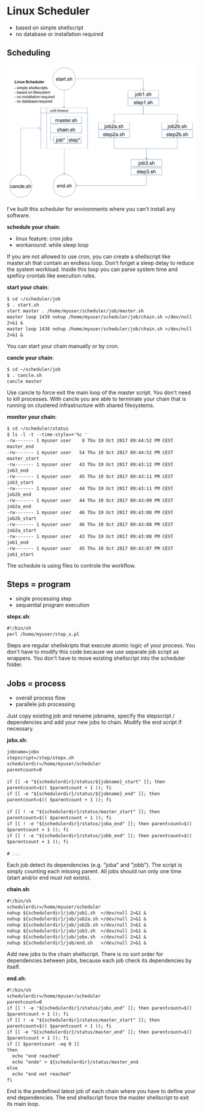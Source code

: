 # Linux Scheduler

* based on simple shellscript
* no database or installation required

## Scheduling

![Linux Scheduler](https://github.com/iotool/linux-scheduler/blob/master/iotool-linux-scheduler.png "Linux Scheduler")

I've built this scheduler for environments where you can't install any software.

**schedule your chain**:

* linux feature: cron jobs
* workaround: while sleep loop

If you are not allowed to use cron, you can create a shellscript like master.sh that contain an endless loop. Don't forget a sleep delay to reduce the system workload. Inside this loop you can parse system time and speficy crontab like execution rules.

**start your chain**:

```
$ cd ~/scheduler/job
$ . start.sh
start master . /home/myuser/scheduler/job/master.sh
master loop 1439 nohup /home/myuser/scheduler/job/chain.sh >/dev/null 2>&1 &
master loop 1438 nohup /home/myuser/scheduler/job/chain.sh >/dev/null 2>&1 &
```

You can start your chain manually or by cron.

**cancle your chain**:

```
$ cd ~/scheduler/job
$ . cancle.sh
cancle master
```

Use cancle to force exit the main loop of the master script. You don't need to kill processes. With cancle you are able to terminate your chain that is running on clustered infrastructure with shared filesystems.

**monitor your chain**:

```
$ cd ~/scheduler/status
$ ls -l -t --time-style=+'%c '
-rw------- 1 myuser user    8 Thu 19 Oct 2017 09:44:52 PM CEST  master_end
-rw------- 1 myuser user   54 Thu 19 Oct 2017 09:44:52 PM CEST  master_start
-rw------- 1 myuser user   43 Thu 19 Oct 2017 09:43:12 PM CEST  job3_end
-rw------- 1 myuser user   45 Thu 19 Oct 2017 09:43:11 PM CEST  job3_start
-rw------- 1 myuser user   44 Thu 19 Oct 2017 09:43:11 PM CEST  job2b_end
-rw------- 1 myuser user   44 Thu 19 Oct 2017 09:43:09 PM CEST  job2a_end
-rw------- 1 myuser user   46 Thu 19 Oct 2017 09:43:08 PM CEST  job2b_start
-rw------- 1 myuser user   46 Thu 19 Oct 2017 09:43:08 PM CEST  job2a_start
-rw------- 1 myuser user   43 Thu 19 Oct 2017 09:43:08 PM CEST  job1_end
-rw------- 1 myuser user   45 Thu 19 Oct 2017 09:43:07 PM CEST  job1_start
```

The schedule is using files to controle the workflow. 

## Steps = program

* single processing step
* sequential program execution

**stepx.sh**:

```
#!/bin/sh
perl /home/myuser/step_x.pl
```

Steps are regular shellskripts that execute atomic logic of your process. You don't have to modify this code because we use separate job script as wrappers. You don't have to move existing shellscript into the scheduler folder.

## Jobs = process

* overall process flow
* parallele job processing

Just copy existing job and rename jobname, specify the stepscript / dependencies and add your new jobs to chain. Modify the end script if necessary.

**jobx.sh**:

```
jobname=jobx
stepscript=/step/stepx.sh
schedulerdir=/home/myuser/scheduler
parentcount=0

if [[ -e "${schedulerdir}/status/${jobname}_start" ]]; then parentcount=$(( $parentcount + 1 )); fi
if [[ -e "${schedulerdir}/status/${jobname}_end" ]]; then parentcount=$(( $parentcount + 1 )); fi

if [[ ! -e "${schedulerdir}/status/master_start" ]]; then parentcount=$(( $parentcount + 1 )); fi
if [[ ! -e "${schedulerdir}/status/joba_end" ]]; then parentcount=$(( $parentcount + 1 )); fi
if [[ ! -e "${schedulerdir}/status/jobb_end" ]]; then parentcount=$(( $parentcount + 1 )); fi

# ...
```
Each job detect its dependencies (e.g. "joba" and "jobb"). The script is simply counting each missing parent. All jobs should run only one time (start and/or end must not exists).

**chain.sh**:

```
#!/bin/sh
schedulerdir=/home/myuser/scheduler
nohup ${schedulerdir}/job/job1.sh  >/dev/null 2>&1 &
nohup ${schedulerdir}/job/job2a.sh >/dev/null 2>&1 &
nohup ${schedulerdir}/job/job2b.sh >/dev/null 2>&1 &
nohup ${schedulerdir}/job/job3.sh  >/dev/null 2>&1 &
nohup ${schedulerdir}/job/jobx.sh  >/dev/null 2>&1 &
nohup ${schedulerdir}/job/end.sh   >/dev/null 2>&1 &

```

Add new jobs to the chain shellscript. There is no sort order for dependencies between jobs, because each job check its dependencies by itself.

**end.sh**:

```
#!/bin/sh
schedulerdir=/home/myuser/scheduler
parentcount=0
if [[ ! -e "${schedulerdir}/status/jobx_end" ]]; then parentcount=$(( $parentcount + 1 )); fi
if [[ ! -e "${schedulerdir}/status/master_start" ]]; then parentcount=$(( $parentcount + 1 )); fi
if [[ -e "${schedulerdir}/status/master_end" ]]; then parentcount=$(( $parentcount + 1 )); fi
if [[ $parentcount -eq 0 ]]
then
  echo "end reached"
  echo "ende" > ${schedulerdir}/status/master_end
else
  echo "end not reached"
fi

```

End is the predefined latest job of each chain where you have to define your end dependencies. The end shellscript force the master shellscript to exit its main loop.





